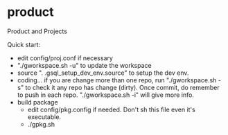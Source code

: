 product
=======

Product and Projects

Quick start:
- edit config/proj.conf if necessary
- "./gworkspace.sh -u" to update the workspace
- source ". .gsql_setup_dev_env.source" to setup the dev env.
- coding...
   if you are change more than one repo, run "./gworkspace.sh -s" to
   check it any repo has change (dirty). Once commit, do remember
   to push in each repo. "./gworkspace.sh -i" will give more info.
- build package
   * edit config/pkg.config if needed. Don't sh this file even it's executable.
   * ./gpkg.sh
